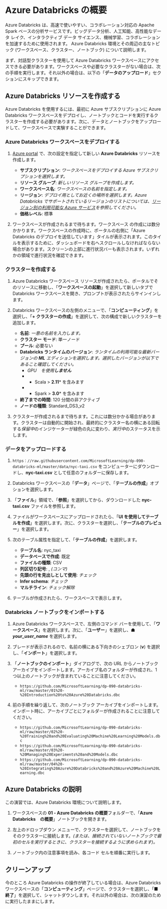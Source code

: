 ﻿---
lab:
    title: 'Azure Databricks の概要'
    module: 'モジュール 1 - Azure Databricks の概要'
---

# Azure Databricks の概要

Azure Databricks は、高速で使いやすい、コラボレーション対応の Apache Spark ベースの分析サービスです。ビッグデータ分析、人工知能、高性能なデータ レイク、インタラクティブ データ サイエンス、機械学習、コラボレーションを加速するために使用されます。
Azure Databricks 環境とその周辺の主なトピック (ワークスペース、クラスター、ノートブック) について説明します。

まず、対話型クラスターを使用して Azure Databricks ワークスペースにアクセスできる必要があります。ワークスペースや必要なクラスターがない場合は、次の手順を実行します。それ以外の場合は、以下の「**データのアップロード**」セクションにスキップできます。

## Azure Databricks リソースを作成する

Azure Databricks を使用するには、最初に Azure サブスクリプションに Azure Databricks ワークスペースをデプロイし、ノートブックとコードを実行するクラスターを作成する必要があります。次に、データとノートブックをアップロードして、ワークスペースで実験することができます。

### Azure Databricks ワークスペースをデプロイする

1. [Azure portal](https://portal.azure.com) で、次の設定を指定して新しい **Azure Databricks** リソースを作成します。
   - **サブスクリプション**: *ワークスペースをデプロイする Azure サブスクリプションを選択します。*
   - **リソース グループ**: *新しいリソース グループを作成します。*
   - **ワークスペース名**: *ワークスペースの名前を指定します。*
   - **リージョン**: *デプロイ用としてお近くの場所を選択します。Azure Databricks でサポートされているリージョンのリストについては、[リージョン別の利用可能な Azure サービス](https://azure.microsoft.com/regions/services/)を参照してください。*
   - **価格レベル**: 標準

1. ワークスペースが作成されるまで待ちます。ワークスペース の作成には数分かかります。ワークスペースの作成時に、ポータルの右側に「Azure Databricks のデプロイを送信しています」タイルが表示されます。このタイルを表示するために、ダッシュボードを右へスクロールしなければならない場合があります。スクリーンの上部に進行状況バーも表示されます。いずれかの領域で進行状況を確認できます。

### クラスターを作成する

1. Azure Databricks ワークスペース リソースが作成されたら、ポータルでそのリソースに移動し、「**ワークスペースの起動**」を選択して新しいタブで　Databricks ワークスペースを開き、プロンプトが表示されたらサインインします。

1. Databricks ワークスペースの左側のメニューで、「**コンピューティング**」を選択し、「**+ クラスターの作成**」を選択して、次の構成で新しいクラスターを追加します。
   - **名前**: *一意の名前を入力します。*
   - **クラスター モード**: 単一ノード
   - **プール**: 必要ない
   - **Databricks ランタイムのバージョン**: *ランタイムの利用可能な最新バージョンの **ML** エディションを選択します。選択したバージョンが以下であること確認してください。*
      - *GPU　を使用**しません***
      - * Scala > **2.11*** を含みます
      - * Spark > **3.0*** を含みます
   - **終了までの時間**: 120 分間の非アクティブ
   - **ノードの種類**: Standard_DS3_v2

1. クラスターが作成されるまで待ちます。これには数分かかる場合があります。クラスターは自動的に開始され、最終的にクラスター名の横にある回転する*保留中*のインジケーターが緑色の丸に変わり、*実行中*のステータスを示します。

### データをアップロードする

1. `https：//raw.githubusercontent.com/MicrosoftLearning/dp-090-databricks-ml/master/data/nyc-taxi.csv` をコンピューターにダウンロードし、**nyc-taxi.csv** として任意のフォルダーに保存します。

1. Databricks ワークスペースの「**データ**」ページで、「**テーブルの作成**」オプションを選択します。

1. 「**ファイル**」領域で、「**参照**」を選択してから、ダウンロードした **nyc-taxi.csv** ファイルを参照します。

1. ファイルがワークスペースにアップロードされたら、「**UI を使用してテーブルを作成**」を選択します。次に、クラスターを選択し、「**テーブルのプレビュー**」を選択します。

1. 次のテーブル属性を指定して、「**テーブルの作成**」を選択します。

    - **テーブル名**: nyc_taxi
    - **データベースで作成**: 既定
    - **ファイルの種類**: CSV
    - **列区切り記号**: , *(コンマ)*
    - **先頭の行を見出しとして使用**: *チェック*
    - **Infer schema**: *チェック*
    - **マルチライン**: *チェック解除*

1. テーブルが作成されたら、ワークスペースで表示します。

### Databricks ノートブックをインポートする

1. Azure Databricks ワークスペースで、左側のコマンド バーを使用して、「**ワークスペース**」を選択します。次に、「**ユーザー**」を選択し、**&#9751; *your_user_name*** を選択します。

1. ブレードが表示されるので、名前の横にある下向きのシェブロン (**v**) を選択し、「**インポート**」を選択します。

1. 「**ノートブックのインポート**」ダイアログで、次の URL からノートブック アーカイブをインポートします。アーカイブ名のフォルダーが作成され、1 つ以上のノートブックが含まれていることに注意してください。
   - `https://github.com/MicrosoftLearning/dp-090-databricks-ml/raw/master/01%20-%20Introduction%20to%20Azure%20Databricks.dbc`

1. 前の手順を繰り返して、次のノートブック アーカイブをインポートします。インポート時に、アーカイブごとにフォルダーが作成されることに注意してください。

   - `https://github.com/MicrosoftLearning/dp-090-databricks-ml/raw/master/02%20-%20Training%20and%20Evaluating%20Machine%20Learning%20Models.dbc`
   - `https://github.com/MicrosoftLearning/dp-090-databricks-ml/raw/master/03%20-%20Managing%20Experiments%20and%20Models.dbc`
   - `https://github.com/MicrosoftLearning/dp-090-databricks-ml/raw/master/04%20-%20Integrating%20Azure%20Databricks%20and%20Azure%20Machine%20Learning.dbc`

## Azure Databricks の説明

この演習では、Azure Databricks 環境について説明します。

1. ワークスペースの **01 - Azure Databricks の概要**フォルダーで、「**Azure　Databricks　の概要**」ノートブックを開きます。

1. 左上のドロップダウン メニューで、クラスターを選択して、ノートブックをそのクラスターに接続します。*(または、接続されていないノートブックで最初のセルを実行するときに、クラスターを接続するように求められます)。*

1. ノートブック内の注意事項を読み、各コード セルを順番に実行します。

## クリーンアップ

今のところ Azure Databricks の操作が終了している場合は、Azure Databricks ワークスペースの「**コンピューティング**」ページで、クラスターを選択し、「**&#9632;終了**」を選択して、シャットダウンします。それ以外の場合は、次の演習のために実行したままにします。
